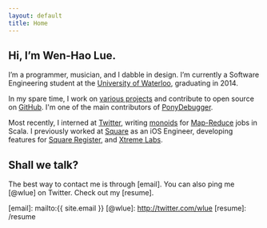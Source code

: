 ```yaml
---
layout: default
title: Home
---
```


## Hi, I’m Wen-Hao Lue.

I’m a programmer, musician, and I dabble in design. I’m currently a Software
Engineering student at the [University of Waterloo], graduating in 2014.

In my spare time, I work on [various projects] and contribute to open source on
[GitHub]. I'm one of the main contributors of [PonyDebugger].

Most recently, I interned at [Twitter], writing [monoids] for [Map-Reduce] jobs in
Scala. I previously worked at [Square] as an iOS Engineer, developing features
for [Square Register], and [Xtreme Labs].

## Shall we talk?

The best way to contact me is through [email]. You can also ping me [@wlue] on
Twitter. Check out my [resume].

  [Software Engineering]:     https://uwaterloo.ca/software-engineering/
  [University of Waterloo]:   http://uwaterloo.ca
  [various projects]:         /projects
  [GitHub]:                   http://github.com/wlue
  [PonyDebugger]:             http://github.com/square/ponydebugger
  [monoids]:                  http://github.com/twitter/algebird
  [Map-Reduce]:               http://github.com/twitter/scalding
  [Twitter]:                  http://twitter.com
  [Square]:                   http://squareup.com
  [Square Register]:          http://squareup.com/register
  [Xtreme Labs]:              http://xtremelabs.com
  [email]:                    mailto:{{ site.email }}
  [@wlue]:                    http://twitter.com/wlue
  [resume]:                   /resume

